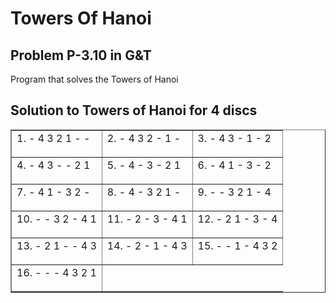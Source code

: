# Towers Of Hanoi
## Problem P-3.10 in G&T
Program that solves the Towers of Hanoi

## Solution to Towers of Hanoi for 4 discs
<table border=1>
	<tr>
		<td>
			<dl>
				<di>1.</di> 
				<ddi>- 4 3 2 1</ddi>
				<ddi>- </ddi>		
				<ddi>- </ddi>
			</dl>	
		</td>
		<td>
			<dl>
				<di>2.</di>
				<ddi>- 4 3 2</ddi>
				<ddi>- 1</ddi>
				<ddi>- </ddi>
			</dl>
		</td>
		<td>
			<dl>
				<di>3.</di>
				<ddi>- 4 3</ddi>
				<ddi>- 1</ddi>
				<ddi>- 2</ddi>
			</dl>
		</td>
	</tr>
	<tr>
		<td>
			<dl>
				<di>4.</di>
				<ddi>- 4 3</ddi>
				<ddi>- </ddi>
				<ddi>- 2 1</ddi>
			</dl>
		</td>
		<td>
			<dl>
				<di>5.</di>
				<ddi>- 4</ddi>
				<ddi>- 3 </ddi>
				<ddi>- 2 1</ddi>
			</dl>
		</td>
		<td>
			<dl>
				<di>6.</di>
				<ddi>- 4 1</ddi>
				<ddi>- 3 </ddi>
				<ddi>- 2</ddi>
			</dl>
		</td>
	</tr>
	<tr>
		<td>
			<dl>
				<di>7.</di>
				<ddi>- 4 1</ddi>
				<ddi>- 3 2</ddi>
				<ddi>- </ddi>
			</dl>
		</td>
		<td>
			<dl>
				<di>8.</di>
				<ddi>- 4</ddi>
				<ddi>- 3 2 1</ddi>
				<ddi>- </ddi>
			</dl>
		</td>
		<td>
			<dl>
				<di>9.</di>
				<ddi>- </ddi>
				<ddi>- 3 2 1</ddi>
				<ddi>- 4</ddi>
			</dl>
		</td>
	</tr>
	<tr>
		<td>
			<dl>
				<di>10.</di>
				<ddi>- </ddi>
				<ddi>- 3 2</ddi>
				<ddi>- 4 1</ddi>
			</dl>
		</td>
		<td>
			<dl>
				<di>11.</di>
				<ddi>- 2</ddi>
				<ddi>- 3</ddi>
				<ddi>- 4 1</ddi>
			</dl>
		</td>
		<td>
			<dl>
				<di>12.</di>
				<ddi>- 2 1</ddi>
				<ddi>- 3</ddi>
				<ddi>- 4</ddi>
			</dl>
		</td>
	</tr>
	<tr>
		<td>
			<dl>
				<di>13.</di>
				<ddi>- 2 1</ddi>
				<ddi>-</ddi>
				<ddi>- 4 3</ddi>
			</dl>
		</td>
		<td>
			<dl>
				<di>14.</di>
				<ddi>- 2</ddi>
				<ddi>- 1</ddi>
				<ddi>- 4 3</ddi>
			</dl>
		</td>
		<td>
			<dl>
				<di>15.</di>
				<ddi>- </ddi>
				<ddi>- 1</ddi>
				<ddi>- 4 3 2</ddi>
			</dl>
		</td>
	</tr>
	<tr>
		<td>
			<dl>
				<di>16.</di>
				<ddi>- </ddi>
				<ddi>- </ddi>
				<ddi>- 4 3 2 1</ddi>
			</dl>
		</td>
	</tr>
</table>